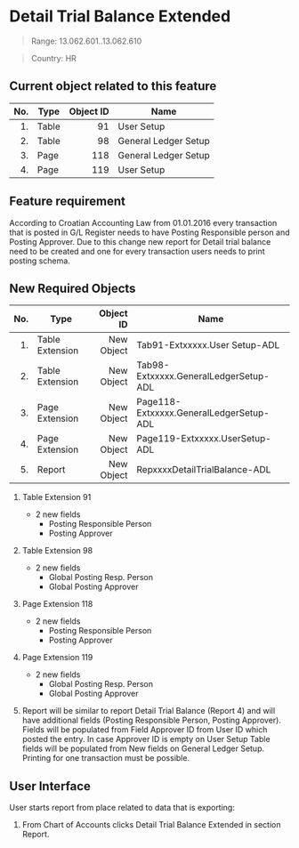 # Detail Trial Balance Extended 

> Range: 13.062.601..13.062.610

> Country: HR

## Current object related to this feature

No.|Type|Object ID|Name
--:|----|-----------:|--------
1.|Table|91|User Setup
2.|Table|98|General Ledger Setup 
3.|Page|118|General Ledger Setup
4.|Page|119|User Setup

## Feature requirement

According to Croatian Accounting Law from 01.01.2016 every transaction that is posted in G/L Register needs to have Posting Responsible person and Posting Approver. Due to this change new report for Detail trial balance need to be created and one for every transaction users needs to print posting schema.

## New Required Objects

No.|Type|Object ID|Name
--:|----|-----------:|--------
1.|Table Extension|New Object|Tab91-Extxxxxx.User Setup-ADL
2.|Table Extension|New Object|Tab98-Extxxxxx.GeneralLedgerSetup-ADL
3.|Page Extension|New Object|Page118-Extxxxxx.GeneralLedgerSetup-ADL
4.|Page Extension|New Object|Page119-Extxxxxx.UserSetup-ADL
5.|Report|New Object|RepxxxxDetailTrialBalance-ADL

1. Table Extension 91
    - 2 new fields 
      - Posting Responsible Person
      - Posting Approver

2. Table Extension 98
    - 2 new fields 
      - Global Posting Resp. Person
      - Global Posting Approver

3. Page Extension 118
    - 2 new fields 
      - Posting Responsible Person
      - Posting Approver

4. Page Extension 119
    - 2 new fields 
      - Global Posting Resp. Person
      - Global Posting Approver

5. Report will be similar to report Detail Trial Balance (Report 4) and will have additional fields (Posting Responsible Person, Posting Approver). Fields will be populated from Field Approver ID from User ID which posted the entry. In case Approver ID is empty on User Setup Table fields will be populated from New fields on General Ledger Setup. Printing for one transaction must be possible.

## User Interface

User starts report from place related to data that is exporting:
1. From Chart of Accounts clicks Detail Trial Balance Extended in section Report.
